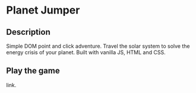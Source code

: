 # Planet Jumper

## Description

Simple DOM point and click adventure. Travel the solar system to solve the energy crisis of your planet.
Built with vanilla JS, HTML and CSS.

## Play the game

link.